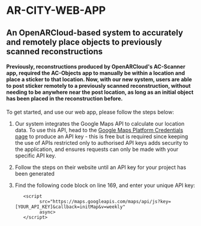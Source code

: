 # AR-CITY-WEB-APP 

## An OpenARCloud-based system to accurately and remotely place objects to previously scanned reconstructions ##

#### Previously, reconstructions produced by OpenARCloud's AC-Scanner app, required the AC-Objects app to manually be within a location and place a sticker to that location. Now, with our new system, users are able to post sticker remotely to a previously scanned reconstruction, without needing to be anywhere near the post location, as long as an initial object has been placed in the reconstruction before. ####

To get started, and use our web app, please follow the steps below:

1. Our system integrates the Google Maps API to calculate our location data. To use this API, head to the [Google Maps Platform Credentials page](https://console.cloud.google.com/project/_/google/maps-apis/credentials "Google Maps Platform Credentials page") to produce an API key - this is free but is required since keeping the use of APIs restricted only to authorised API keys adds security to the application, and ensures requests can only be made with your specific API key.
2. Follow the steps on their website until an API key for your project has been generated
3. Find the following code block on line 169, and enter your unique API key:

          <script
                src="https://maps.googleapis.com/maps/api/js?key=[YOUR_API_KEY]&callback=initMap&v=weekly"
                async>
          </script>
          
